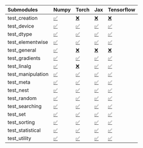| Submodules        | Numpy                                                                                                                           | Torch                                                                                                                           | Jax                                                                                                                             | Tensorflow                                                                                                                      |
|:------------------|:--------------------------------------------------------------------------------------------------------------------------------|:--------------------------------------------------------------------------------------------------------------------------------|:--------------------------------------------------------------------------------------------------------------------------------|:--------------------------------------------------------------------------------------------------------------------------------|
| test_creation     | <a href="https://github.com/unifyai/ivy/runs/8068798918?check_suite_focus=true" rel="noopener noreferrer" target="_blank">✅</a> | <a href="https://github.com/unifyai/ivy/runs/8068800702?check_suite_focus=true" rel="noopener noreferrer" target="_blank">❌</a> | <a href="https://github.com/unifyai/ivy/runs/8068802338?check_suite_focus=true" rel="noopener noreferrer" target="_blank">❌</a> | <a href="https://github.com/unifyai/ivy/runs/8068803878?check_suite_focus=true" rel="noopener noreferrer" target="_blank">❌</a> |
| test_device       | <a href="https://github.com/unifyai/ivy/runs/8068799062?check_suite_focus=true" rel="noopener noreferrer" target="_blank">✅</a> | <a href="https://github.com/unifyai/ivy/runs/8068800821?check_suite_focus=true" rel="noopener noreferrer" target="_blank">✅</a> | <a href="https://github.com/unifyai/ivy/runs/8068802421?check_suite_focus=true" rel="noopener noreferrer" target="_blank">✅</a> | <a href="https://github.com/unifyai/ivy/runs/8068803976?check_suite_focus=true" rel="noopener noreferrer" target="_blank">✅</a> |
| test_dtype        | <a href="https://github.com/unifyai/ivy/runs/8068799182?check_suite_focus=true" rel="noopener noreferrer" target="_blank">✅</a> | <a href="https://github.com/unifyai/ivy/runs/8068800933?check_suite_focus=true" rel="noopener noreferrer" target="_blank">✅</a> | <a href="https://github.com/unifyai/ivy/runs/8068802510?check_suite_focus=true" rel="noopener noreferrer" target="_blank">✅</a> | <a href="https://github.com/unifyai/ivy/runs/8068804075?check_suite_focus=true" rel="noopener noreferrer" target="_blank">✅</a> |
| test_elementwise  | <a href="https://github.com/unifyai/ivy/runs/8068799285?check_suite_focus=true" rel="noopener noreferrer" target="_blank">✅</a> | <a href="https://github.com/unifyai/ivy/runs/8068800998?check_suite_focus=true" rel="noopener noreferrer" target="_blank">✅</a> | <a href="https://github.com/unifyai/ivy/runs/8068802575?check_suite_focus=true" rel="noopener noreferrer" target="_blank">✅</a> | <a href="https://github.com/unifyai/ivy/runs/8068804176?check_suite_focus=true" rel="noopener noreferrer" target="_blank">✅</a> |
| test_general      | <a href="https://github.com/unifyai/ivy/runs/8068799378?check_suite_focus=true" rel="noopener noreferrer" target="_blank">✅</a> | <a href="https://github.com/unifyai/ivy/runs/8068801090?check_suite_focus=true" rel="noopener noreferrer" target="_blank">❌</a> | <a href="https://github.com/unifyai/ivy/runs/8068802668?check_suite_focus=true" rel="noopener noreferrer" target="_blank">❌</a> | <a href="https://github.com/unifyai/ivy/runs/8068804281?check_suite_focus=true" rel="noopener noreferrer" target="_blank">❌</a> |
| test_gradients    | <a href="https://github.com/unifyai/ivy/runs/8068799488?check_suite_focus=true" rel="noopener noreferrer" target="_blank">✅</a> | <a href="https://github.com/unifyai/ivy/runs/8068801179?check_suite_focus=true" rel="noopener noreferrer" target="_blank">✅</a> | <a href="https://github.com/unifyai/ivy/runs/8068802737?check_suite_focus=true" rel="noopener noreferrer" target="_blank">✅</a> | <a href="https://github.com/unifyai/ivy/runs/8068804402?check_suite_focus=true" rel="noopener noreferrer" target="_blank">✅</a> |
| test_linalg       | <a href="https://github.com/unifyai/ivy/runs/8068799589?check_suite_focus=true" rel="noopener noreferrer" target="_blank">✅</a> | <a href="https://github.com/unifyai/ivy/runs/8068801288?check_suite_focus=true" rel="noopener noreferrer" target="_blank">❌</a> | <a href="https://github.com/unifyai/ivy/runs/8068802840?check_suite_focus=true" rel="noopener noreferrer" target="_blank">✅</a> | <a href="https://github.com/unifyai/ivy/runs/8068804530?check_suite_focus=true" rel="noopener noreferrer" target="_blank">✅</a> |
| test_manipulation | <a href="https://github.com/unifyai/ivy/runs/8068799690?check_suite_focus=true" rel="noopener noreferrer" target="_blank">✅</a> | <a href="https://github.com/unifyai/ivy/runs/8068801444?check_suite_focus=true" rel="noopener noreferrer" target="_blank">✅</a> | <a href="https://github.com/unifyai/ivy/runs/8068802917?check_suite_focus=true" rel="noopener noreferrer" target="_blank">✅</a> | <a href="https://github.com/unifyai/ivy/runs/8068804643?check_suite_focus=true" rel="noopener noreferrer" target="_blank">✅</a> |
| test_meta         | <a href="https://github.com/unifyai/ivy/runs/8068799803?check_suite_focus=true" rel="noopener noreferrer" target="_blank">✅</a> | <a href="https://github.com/unifyai/ivy/runs/8068801526?check_suite_focus=true" rel="noopener noreferrer" target="_blank">✅</a> | <a href="https://github.com/unifyai/ivy/runs/8068802998?check_suite_focus=true" rel="noopener noreferrer" target="_blank">✅</a> | <a href="https://github.com/unifyai/ivy/runs/8068804748?check_suite_focus=true" rel="noopener noreferrer" target="_blank">✅</a> |
| test_nest         | <a href="https://github.com/unifyai/ivy/runs/8068799962?check_suite_focus=true" rel="noopener noreferrer" target="_blank">✅</a> | <a href="https://github.com/unifyai/ivy/runs/8068801625?check_suite_focus=true" rel="noopener noreferrer" target="_blank">✅</a> | <a href="https://github.com/unifyai/ivy/runs/8068803100?check_suite_focus=true" rel="noopener noreferrer" target="_blank">✅</a> | <a href="https://github.com/unifyai/ivy/runs/8068804853?check_suite_focus=true" rel="noopener noreferrer" target="_blank">✅</a> |
| test_random       | <a href="https://github.com/unifyai/ivy/runs/8068800095?check_suite_focus=true" rel="noopener noreferrer" target="_blank">✅</a> | <a href="https://github.com/unifyai/ivy/runs/8068801700?check_suite_focus=true" rel="noopener noreferrer" target="_blank">✅</a> | <a href="https://github.com/unifyai/ivy/runs/8068803255?check_suite_focus=true" rel="noopener noreferrer" target="_blank">✅</a> | <a href="https://github.com/unifyai/ivy/runs/8068804967?check_suite_focus=true" rel="noopener noreferrer" target="_blank">✅</a> |
| test_searching    | <a href="https://github.com/unifyai/ivy/runs/8068800189?check_suite_focus=true" rel="noopener noreferrer" target="_blank">✅</a> | <a href="https://github.com/unifyai/ivy/runs/8068801815?check_suite_focus=true" rel="noopener noreferrer" target="_blank">✅</a> | <a href="https://github.com/unifyai/ivy/runs/8068803359?check_suite_focus=true" rel="noopener noreferrer" target="_blank">✅</a> | <a href="https://github.com/unifyai/ivy/runs/8068805077?check_suite_focus=true" rel="noopener noreferrer" target="_blank">✅</a> |
| test_set          | <a href="https://github.com/unifyai/ivy/runs/8068800307?check_suite_focus=true" rel="noopener noreferrer" target="_blank">✅</a> | <a href="https://github.com/unifyai/ivy/runs/8068801909?check_suite_focus=true" rel="noopener noreferrer" target="_blank">✅</a> | <a href="https://github.com/unifyai/ivy/runs/8068803436?check_suite_focus=true" rel="noopener noreferrer" target="_blank">✅</a> | <a href="https://github.com/unifyai/ivy/runs/8068805211?check_suite_focus=true" rel="noopener noreferrer" target="_blank">✅</a> |
| test_sorting      | <a href="https://github.com/unifyai/ivy/runs/8068800410?check_suite_focus=true" rel="noopener noreferrer" target="_blank">✅</a> | <a href="https://github.com/unifyai/ivy/runs/8068801987?check_suite_focus=true" rel="noopener noreferrer" target="_blank">✅</a> | <a href="https://github.com/unifyai/ivy/runs/8068803566?check_suite_focus=true" rel="noopener noreferrer" target="_blank">✅</a> | <a href="https://github.com/unifyai/ivy/runs/8068805326?check_suite_focus=true" rel="noopener noreferrer" target="_blank">✅</a> |
| test_statistical  | <a href="https://github.com/unifyai/ivy/runs/8068800499?check_suite_focus=true" rel="noopener noreferrer" target="_blank">✅</a> | <a href="https://github.com/unifyai/ivy/runs/8068802065?check_suite_focus=true" rel="noopener noreferrer" target="_blank">✅</a> | <a href="https://github.com/unifyai/ivy/runs/8068803677?check_suite_focus=true" rel="noopener noreferrer" target="_blank">✅</a> | <a href="https://github.com/unifyai/ivy/runs/8068805471?check_suite_focus=true" rel="noopener noreferrer" target="_blank">✅</a> |
| test_utility      | <a href="https://github.com/unifyai/ivy/runs/8068800599?check_suite_focus=true" rel="noopener noreferrer" target="_blank">✅</a> | <a href="https://github.com/unifyai/ivy/runs/8068802172?check_suite_focus=true" rel="noopener noreferrer" target="_blank">✅</a> | <a href="https://github.com/unifyai/ivy/runs/8068803765?check_suite_focus=true" rel="noopener noreferrer" target="_blank">✅</a> | <a href="https://github.com/unifyai/ivy/runs/8068805590?check_suite_focus=true" rel="noopener noreferrer" target="_blank">✅</a> |